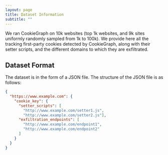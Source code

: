 ```yaml
---
layout: page
title: Dataset Information
subtitle: ""
---
```


We ran CookieGraph on 10k websites (top 1k websites, and 9k sites uniformly randomly sampled from 1k to 100k). We provide here all the tracking first-party cookies detected by CookieGraph, along with their setter scripts, and the different domains to which they are exfiltrated.

## Dataset Format

The dataset is in the form of a JSON file. The structure of the JSON file is as follows:

``` JSON
{ 
  "https://www.example.com": {
    "cookie_key": {
      "setter_scripts": [
        "http://www.example.com/setter1.js",
        "http://www.example.com/setter2.js"],
      "exfiltration_endpoints": [
        "http://www.example.com/endpoint1",
        "http://www.example.com/endpoint2"
      ]
    }
  }
}
```